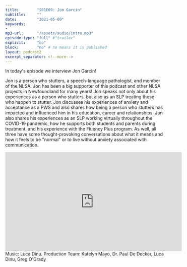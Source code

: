 ```yaml
---
title:        "S01E09: Jon Garcin"
subtitle:     ""
date:         "2021-05-09"
keywords:
-
mp3-url:      "/assets/audio/intro.mp3"
episode-type: "full" #"trailer"
explicit:     "no"
block:        "no" # no means it is published
layout: podcast2
excerpt_separator: <!--more-->
---
```

In today's episode we interview Jon Garcin!

Jon is a person who stutters, a speech-language pathologist, and member of the NLSA. Jon has been a big supporter of this podcast and other NLSA projects in Newfoundland for many years! Jon speaks not only about his experiences as a person who stutters, but also as an SLP treating those who happen to stutter. Jon discusses his experiences of anxiety and acceptance as a PWS and also shares how being a person who stutters has impacted and influenced him in his education, career and relationships. Jon also shares his experiences as an SLP working virtually throughout the COVID-19 pandemic, how he supports both students and parents during treatment, and his experience with the Fluency Plus program. As well, all three have some thought-provoking conversations about what it means and how it feels to be "normal" or to live without anxiety associated with communication.
<!--more-->
<iframe width="560" height="315" src="https://www.youtube.com/embed/vEL57nlL418" title="YouTube video player" frameborder="0" allow="accelerometer; autoplay; clipboard-write; encrypted-media; gyroscope; picture-in-picture" allowfullscreen></iframe>
<!--more-->
Music: Luca Dinu.
<!--more-->
Production Team: Katelyn Mayo, Dr. Paul De Decker, Luca Dinu, Greg O'Grady
